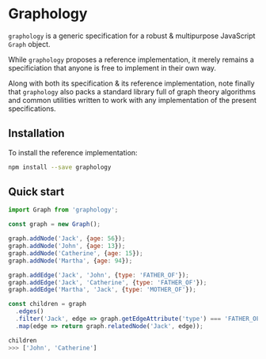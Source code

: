 # Graphology

`graphology` is a generic specification for a robust & multipurpose JavaScript `Graph` object.

While `graphology` proposes a reference implementation, it merely remains a specificiation that anyone is free to implement in their own way.

Along with both its specification & its reference implementation, note finally that `graphology` also packs a standard library full of graph theory algorithms and common utilities written to work with any implementation of the present specifications.

## Installation

To install the reference implementation:

```bash
npm install --save graphology
```

## Quick start

```js
import Graph from 'graphology';

const graph = new Graph();

graph.addNode('Jack', {age: 56});
graph.addNode('John', {age: 13});
graph.addNode('Catherine', {age: 15});
graph.addNode('Martha', {age: 94});

graph.addEdge('Jack', 'John', {type: 'FATHER_OF'});
graph.addEdge('Jack', 'Catherine', {type: 'FATHER_OF'});
graph.addEdge('Martha', 'Jack', {type: 'MOTHER_OF'});

const children = graph
  .edges()
  .filter('Jack', edge => graph.getEdgeAttribute('type') === 'FATHER_OF')
  .map(edge => return graph.relatedNode('Jack', edge));

children
>>> ['John', 'Catherine']
```
